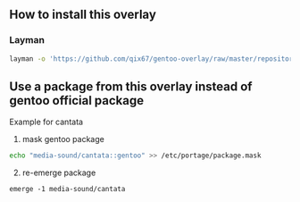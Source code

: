 How to install this overlay
----------------------------

### Layman
```sh
layman -o 'https://github.com/qix67/gentoo-overlay/raw/master/repositories.xml' -f -a qix67
```

Use a package from this overlay instead of gentoo official package
------------------------------------------------------------------

Example for cantata

1. mask gentoo package
```sh
echo "media-sound/cantata::gentoo" >> /etc/portage/package.mask
```

2. re-emerge package
```
emerge -1 media-sound/cantata
```
